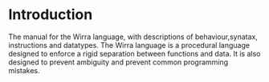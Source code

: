 # Introduction

The manual for the Wirra language, with descriptions of behaviour,synatax, instructions and datatypes.
The Wirra language is a procedural language designed to enforce a rigid separation between functions and data. It is also designed to prevent ambiguity and prevent common programming mistakes.

